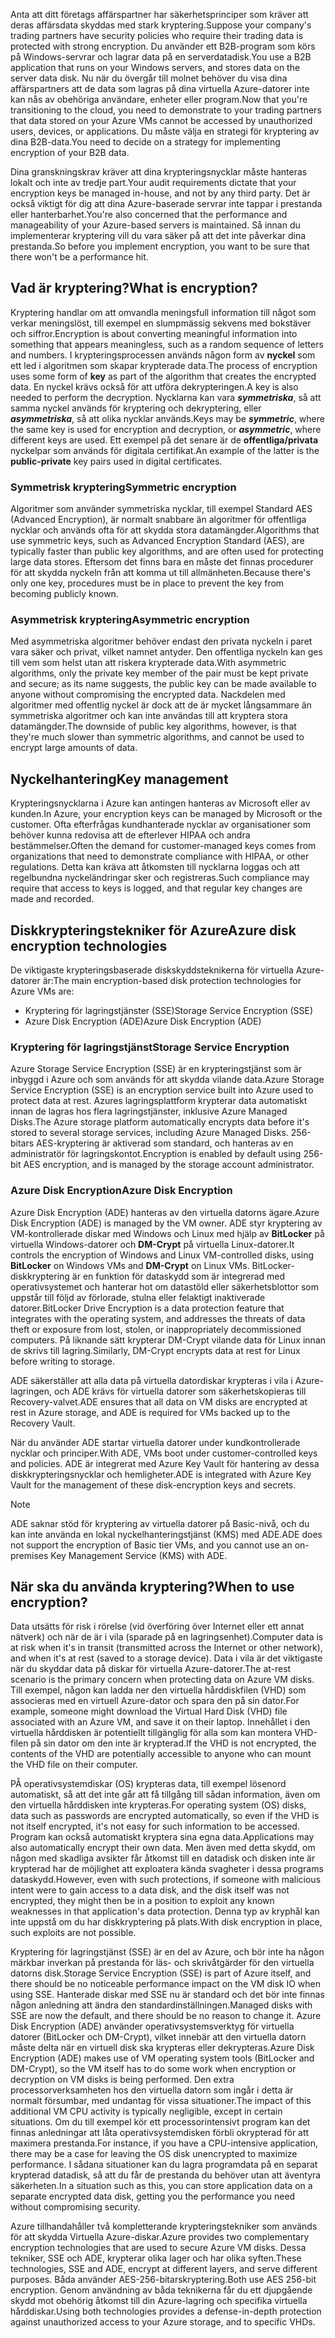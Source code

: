 <span data-ttu-id="8dfe0-101">Anta att ditt företags affärspartner har säkerhetsprinciper som kräver att deras affärsdata skyddas med stark kryptering.</span><span class="sxs-lookup"><span data-stu-id="8dfe0-101">Suppose your company's trading partners have security policies who require their trading data is protected with strong encryption.</span></span> <span data-ttu-id="8dfe0-102">Du använder ett B2B-program som körs på Windows-servrar och lagrar data på en serverdatadisk.</span><span class="sxs-lookup"><span data-stu-id="8dfe0-102">You use a B2B application that runs on your Windows servers, and stores data on the server data disk.</span></span> <span data-ttu-id="8dfe0-103">Nu när du övergår till molnet behöver du visa dina affärspartners att de data som lagras på dina virtuella Azure-datorer inte kan nås av obehöriga användare, enheter eller program.</span><span class="sxs-lookup"><span data-stu-id="8dfe0-103">Now that you're transitioning to the cloud, you need to demonstrate to your trading partners that data stored on your Azure VMs cannot be accessed by unauthorized users, devices, or applications.</span></span> <span data-ttu-id="8dfe0-104">Du måste välja en strategi för kryptering av dina B2B-data.</span><span class="sxs-lookup"><span data-stu-id="8dfe0-104">You need to decide on a strategy for implementing encryption of your B2B data.</span></span>

<span data-ttu-id="8dfe0-105">Dina granskningskrav kräver att dina krypteringsnycklar måste hanteras lokalt och inte av tredje part.</span><span class="sxs-lookup"><span data-stu-id="8dfe0-105">Your audit requirements dictate that your encryption keys be managed in-house, and not by any third party.</span></span> <span data-ttu-id="8dfe0-106">Det är också viktigt för dig att dina Azure-baserade servrar inte tappar i prestanda eller hanterbarhet.</span><span class="sxs-lookup"><span data-stu-id="8dfe0-106">You're also concerned that the performance and manageability of your Azure-based servers is maintained.</span></span> <span data-ttu-id="8dfe0-107">Så innan du implementerar kryptering vill du vara säker på att det inte påverkar dina prestanda.</span><span class="sxs-lookup"><span data-stu-id="8dfe0-107">So before you implement encryption, you want to be sure that there won't be a performance hit.</span></span>

## <a name="what-is-encryption"></a><span data-ttu-id="8dfe0-108">Vad är kryptering?</span><span class="sxs-lookup"><span data-stu-id="8dfe0-108">What is encryption?</span></span>

<span data-ttu-id="8dfe0-109">Kryptering handlar om att omvandla meningsfull information till något som verkar meningslöst, till exempel en slumpmässig sekvens med bokstäver och siffror.</span><span class="sxs-lookup"><span data-stu-id="8dfe0-109">Encryption is about converting meaningful information into something that appears meaningless, such as a random sequence of letters and numbers.</span></span> <span data-ttu-id="8dfe0-110">I krypteringsprocessen används någon form av **nyckel** som ett led i algoritmen som skapar krypterade data.</span><span class="sxs-lookup"><span data-stu-id="8dfe0-110">The process of encryption uses some form of **key** as part of the algorithm that creates the encrypted data.</span></span> <span data-ttu-id="8dfe0-111">En nyckel krävs också för att utföra dekrypteringen.</span><span class="sxs-lookup"><span data-stu-id="8dfe0-111">A key is also needed to perform the decryption.</span></span> <span data-ttu-id="8dfe0-112">Nycklarna kan vara **_symmetriska_**, så att samma nyckel används för kryptering och dekryptering, eller **_asymmetriska_**, så att olika nycklar används.</span><span class="sxs-lookup"><span data-stu-id="8dfe0-112">Keys may be **_symmetric_**, where the same key is used for encryption and decryption, or **_asymmetric_**, where different keys are used.</span></span> <span data-ttu-id="8dfe0-113">Ett exempel på det senare är de **offentliga/privata** nyckelpar som används för digitala certifikat.</span><span class="sxs-lookup"><span data-stu-id="8dfe0-113">An example of the latter is the **public-private** key pairs used in digital certificates.</span></span>

### <a name="symmetric-encryption"></a><span data-ttu-id="8dfe0-114">Symmetrisk kryptering</span><span class="sxs-lookup"><span data-stu-id="8dfe0-114">Symmetric encryption</span></span>

<span data-ttu-id="8dfe0-115">Algoritmer som använder symmetriska nycklar, till exempel Standard AES (Advanced Encryption), är normalt snabbare än algoritmer för offentliga nycklar och används ofta för att skydda stora datamängder.</span><span class="sxs-lookup"><span data-stu-id="8dfe0-115">Algorithms that use symmetric keys, such as Advanced Encryption Standard (AES), are typically faster than public key algorithms, and are often used for protecting large data stores.</span></span> <span data-ttu-id="8dfe0-116">Eftersom det finns bara en måste det finnas procedurer för att skydda nyckeln från att komma ut till allmänheten.</span><span class="sxs-lookup"><span data-stu-id="8dfe0-116">Because there's only one key, procedures must be in place to prevent the key from becoming publicly known.</span></span>

### <a name="asymmetric-encryption"></a><span data-ttu-id="8dfe0-117">Asymmetrisk kryptering</span><span class="sxs-lookup"><span data-stu-id="8dfe0-117">Asymmetric encryption</span></span>

<span data-ttu-id="8dfe0-118">Med asymmetriska algoritmer behöver endast den privata nyckeln i paret vara säker och privat, vilket namnet antyder. Den offentliga nyckeln kan ges till vem som helst utan att riskera krypterade data.</span><span class="sxs-lookup"><span data-stu-id="8dfe0-118">With asymmetric algorithms, only the private key member of the pair must be kept private and secure; as its name suggests, the public key can be made available to anyone without compromising the encrypted data.</span></span> <span data-ttu-id="8dfe0-119">Nackdelen med algoritmer med offentlig nyckel är dock att de är mycket långsammare än symmetriska algoritmer och kan inte användas till att kryptera stora datamängder.</span><span class="sxs-lookup"><span data-stu-id="8dfe0-119">The downside of public key algorithms, however, is that they're much slower than symmetric algorithms, and cannot be used to encrypt large amounts of data.</span></span>

## <a name="key-management"></a><span data-ttu-id="8dfe0-120">Nyckelhantering</span><span class="sxs-lookup"><span data-stu-id="8dfe0-120">Key management</span></span>

<span data-ttu-id="8dfe0-121">Krypteringsnycklarna i Azure kan antingen hanteras av Microsoft eller av kunden.</span><span class="sxs-lookup"><span data-stu-id="8dfe0-121">In Azure, your encryption keys can be managed by Microsoft or the customer.</span></span> <span data-ttu-id="8dfe0-122">Ofta efterfrågas kundhanterade nycklar av organisationer som behöver kunna redovisa att de efterlever HIPAA och andra bestämmelser.</span><span class="sxs-lookup"><span data-stu-id="8dfe0-122">Often the demand for customer-managed keys comes from organizations that need to demonstrate compliance with HIPAA, or other regulations.</span></span> <span data-ttu-id="8dfe0-123">Detta kan kräva att åtkomsten till nycklarna loggas och att regelbundna nyckeländringar sker och registreras.</span><span class="sxs-lookup"><span data-stu-id="8dfe0-123">Such compliance may require that access to keys is logged, and that regular key changes are made and recorded.</span></span>

## <a name="azure-disk-encryption-technologies"></a><span data-ttu-id="8dfe0-124">Diskkrypteringstekniker för Azure</span><span class="sxs-lookup"><span data-stu-id="8dfe0-124">Azure disk encryption technologies</span></span>

<span data-ttu-id="8dfe0-125">De viktigaste krypteringsbaserade diskskyddsteknikerna för virtuella Azure-datorer är:</span><span class="sxs-lookup"><span data-stu-id="8dfe0-125">The main encryption-based disk protection technologies for Azure VMs are:</span></span>

- <span data-ttu-id="8dfe0-126">Kryptering för lagringstjänster (SSE)</span><span class="sxs-lookup"><span data-stu-id="8dfe0-126">Storage Service Encryption (SSE)</span></span>
- <span data-ttu-id="8dfe0-127">Azure Disk Encryption (ADE)</span><span class="sxs-lookup"><span data-stu-id="8dfe0-127">Azure Disk Encryption (ADE)</span></span>

### <a name="storage-service-encryption"></a><span data-ttu-id="8dfe0-128">Kryptering för lagringstjänst</span><span class="sxs-lookup"><span data-stu-id="8dfe0-128">Storage Service Encryption</span></span>

<span data-ttu-id="8dfe0-129">Azure Storage Service Encryption (SSE) är en krypteringstjänst som är inbyggd i Azure och som används för att skydda vilande data.</span><span class="sxs-lookup"><span data-stu-id="8dfe0-129">Azure Storage Service Encryption (SSE) is an encryption service built into Azure used to protect data at rest.</span></span> <span data-ttu-id="8dfe0-130">Azures lagringsplattform krypterar data automatiskt innan de lagras hos flera lagringstjänster, inklusive Azure Managed Disks.</span><span class="sxs-lookup"><span data-stu-id="8dfe0-130">The Azure storage platform automatically encrypts data before it's stored to several storage services, including Azure Managed Disks.</span></span> <span data-ttu-id="8dfe0-131">256-bitars AES-kryptering är aktiverad som standard, och hanteras av en administratör för lagringskontot.</span><span class="sxs-lookup"><span data-stu-id="8dfe0-131">Encryption is enabled by default using 256-bit AES encryption, and is managed by the storage account administrator.</span></span>

### <a name="azure-disk-encryption"></a><span data-ttu-id="8dfe0-132">Azure Disk Encryption</span><span class="sxs-lookup"><span data-stu-id="8dfe0-132">Azure Disk Encryption</span></span>

<span data-ttu-id="8dfe0-133">Azure Disk Encryption (ADE) hanteras av den virtuella datorns ägare.</span><span class="sxs-lookup"><span data-stu-id="8dfe0-133">Azure Disk Encryption (ADE) is managed by the VM owner.</span></span> <span data-ttu-id="8dfe0-134">ADE styr kryptering av VM-kontrollerade diskar med Windows och Linux med hjälp av **BitLocker** på virtuella Windows-datorer och **DM-Crypt** på virtuella Linux-datorer.</span><span class="sxs-lookup"><span data-stu-id="8dfe0-134">It controls the encryption of Windows and Linux VM-controlled disks, using **BitLocker** on Windows VMs and **DM-Crypt** on Linux VMs.</span></span> <span data-ttu-id="8dfe0-135">BitLocker-diskkryptering är en funktion för dataskydd som är integrerad med operativsystemet och hanterar hot om datastöld eller säkerhetsblottor som uppstår till följd av förlorade, stulna eller felaktigt inaktiverade datorer.</span><span class="sxs-lookup"><span data-stu-id="8dfe0-135">BitLocker Drive Encryption is a data protection feature that integrates with the operating system, and addresses the threats of data theft or exposure from lost, stolen, or inappropriately decommissioned computers.</span></span> <span data-ttu-id="8dfe0-136">På liknande sätt krypterar DM-Crypt vilande data för Linux innan de skrivs till lagring.</span><span class="sxs-lookup"><span data-stu-id="8dfe0-136">Similarly, DM-Crypt encrypts data at rest for Linux before writing to storage.</span></span>

<span data-ttu-id="8dfe0-137">ADE säkerställer att alla data på virtuella datordiskar krypteras i vila i Azure-lagringen, och ADE krävs för virtuella datorer som säkerhetskopieras till Recovery-valvet.</span><span class="sxs-lookup"><span data-stu-id="8dfe0-137">ADE ensures that all data on VM disks are encrypted at rest in Azure storage, and ADE is required for VMs backed up to the Recovery Vault.</span></span>

<span data-ttu-id="8dfe0-138">När du använder ADE startar virtuella datorer under kundkontrollerade nycklar och principer.</span><span class="sxs-lookup"><span data-stu-id="8dfe0-138">With ADE, VMs boot under customer-controlled keys and policies.</span></span> <span data-ttu-id="8dfe0-139">ADE är integrerat med Azure Key Vault för hantering av dessa diskkrypteringsnycklar och hemligheter.</span><span class="sxs-lookup"><span data-stu-id="8dfe0-139">ADE is integrated with Azure Key Vault for the management of these disk-encryption keys and secrets.</span></span>

> [!NOTE] 
> <span data-ttu-id="8dfe0-140">ADE saknar stöd för kryptering av virtuella datorer på Basic-nivå, och du kan inte använda en lokal nyckelhanteringstjänst (KMS) med ADE.</span><span class="sxs-lookup"><span data-stu-id="8dfe0-140">ADE does not support the encryption of Basic tier VMs, and you cannot use an on-premises Key Management Service (KMS) with ADE.</span></span>

## <a name="when-to-use-encryption"></a><span data-ttu-id="8dfe0-141">När ska du använda kryptering?</span><span class="sxs-lookup"><span data-stu-id="8dfe0-141">When to use encryption?</span></span>

<span data-ttu-id="8dfe0-142">Data utsätts för risk i rörelse (vid överföring över Internet eller ett annat nätverk) och när de är i vila (sparade på en lagringsenhet).</span><span class="sxs-lookup"><span data-stu-id="8dfe0-142">Computer data is at risk when it's in transit (transmitted across the Internet or other network), and when it's at rest (saved to a storage device).</span></span> <span data-ttu-id="8dfe0-143">Data i vila är det viktigaste när du skyddar data på diskar för virtuella Azure-datorer.</span><span class="sxs-lookup"><span data-stu-id="8dfe0-143">The at-rest scenario is the primary concern when protecting data on Azure VM disks.</span></span> <span data-ttu-id="8dfe0-144">Till exempel, någon kan ladda ner den virtuella hårddiskfilen (VHD) som associeras med en virtuell Azure-dator och spara den på sin dator.</span><span class="sxs-lookup"><span data-stu-id="8dfe0-144">For example, someone might download the Virtual Hard Disk (VHD) file associated with an Azure VM, and save it on their laptop.</span></span> <span data-ttu-id="8dfe0-145">Innehållet i den virtuella hårddisken är potentiellt tillgänglig för alla som kan montera VHD-filen på sin dator om den inte är krypterad.</span><span class="sxs-lookup"><span data-stu-id="8dfe0-145">If the VHD is not encrypted, the contents of the VHD are potentially accessible to anyone who can mount the VHD file on their computer.</span></span>

<span data-ttu-id="8dfe0-146">PÅ operativsystemdiskar (OS) krypteras data, till exempel lösenord automatiskt, så att det inte går att få tillgång till sådan information, även om den virtuella hårddisken inte krypteras.</span><span class="sxs-lookup"><span data-stu-id="8dfe0-146">For operating system (OS) disks, data such as passwords are encrypted automatically, so even if the VHD is not itself encrypted, it's not easy for such information to be accessed.</span></span> <span data-ttu-id="8dfe0-147">Program kan också automatiskt kryptera sina egna data.</span><span class="sxs-lookup"><span data-stu-id="8dfe0-147">Applications may also automatically encrypt their own data.</span></span> <span data-ttu-id="8dfe0-148">Men även med detta skydd, om någon med skadliga avsikter får åtkomst till en datadisk och disken inte är krypterad har de möjlighet att exploatera kända svagheter i dessa programs dataskydd.</span><span class="sxs-lookup"><span data-stu-id="8dfe0-148">However, even with such protections, if someone with malicious intent were to gain access to a data disk, and the disk itself was not encrypted, they might then be in a position to exploit any known weaknesses in that application's data protection.</span></span> <span data-ttu-id="8dfe0-149">Denna typ av kryphål kan inte uppstå om du har diskkryptering på plats.</span><span class="sxs-lookup"><span data-stu-id="8dfe0-149">With disk encryption in place, such exploits are not possible.</span></span>

<span data-ttu-id="8dfe0-150">Kryptering för lagringstjänst (SSE) är en del av Azure, och bör inte ha någon märkbar inverkan på prestanda för läs- och skrivåtgärder för den virtuella datorns disk.</span><span class="sxs-lookup"><span data-stu-id="8dfe0-150">Storage Service Encryption (SSE) is part of Azure itself, and there should be no noticeable performance impact on the VM disk IO when using SSE.</span></span> <span data-ttu-id="8dfe0-151">Hanterade diskar med SSE nu är standard och det bör inte finnas någon anledning att ändra den standardinställningen.</span><span class="sxs-lookup"><span data-stu-id="8dfe0-151">Managed disks with SSE are now the default, and there should be no reason to change it.</span></span> <span data-ttu-id="8dfe0-152">Azure Disk Encryption (ADE) använder operativsystemsverktyg för virtuella datorer (BitLocker och DM-Crypt), vilket innebär att den virtuella datorn måste delta när en virtuell disk ska krypteras eller dekrypteras.</span><span class="sxs-lookup"><span data-stu-id="8dfe0-152">Azure Disk Encryption (ADE) makes use of VM operating system tools (BitLocker and DM-Crypt), so the VM itself has to do some work when encryption or decryption on VM disks is being performed.</span></span> <span data-ttu-id="8dfe0-153">Den extra processorverksamheten hos den virtuella datorn som ingår i detta är normalt försumbar, med undantag för vissa situationer.</span><span class="sxs-lookup"><span data-stu-id="8dfe0-153">The impact of this additional VM CPU activity is typically negligible, except in certain situations.</span></span> <span data-ttu-id="8dfe0-154">Om du till exempel kör ett processorintensivt program kan det finnas anledningar att låta operativsystemdisken förbli okrypterad för att maximera prestanda.</span><span class="sxs-lookup"><span data-stu-id="8dfe0-154">For instance, if you have a CPU-intensive application, there may be a case for leaving the OS disk unencrypted to maximize performance.</span></span> <span data-ttu-id="8dfe0-155">I sådana situationer kan du lagra programdata på en separat krypterad datadisk, så att du får de prestanda du behöver utan att äventyra säkerheten.</span><span class="sxs-lookup"><span data-stu-id="8dfe0-155">In a situation such as this, you can store application data on a separate encrypted data disk, getting you the performance you need without compromising security.</span></span>

<span data-ttu-id="8dfe0-156">Azure tillhandahåller två kompletterande krypteringstekniker som används för att skydda Virtuella Azure-diskar.</span><span class="sxs-lookup"><span data-stu-id="8dfe0-156">Azure provides two complementary encryption technologies that are used to secure Azure VM disks.</span></span> <span data-ttu-id="8dfe0-157">Dessa tekniker, SSE och ADE, krypterar olika lager och har olika syften.</span><span class="sxs-lookup"><span data-stu-id="8dfe0-157">These technologies, SSE and ADE, encrypt at different layers, and serve different purposes.</span></span> <span data-ttu-id="8dfe0-158">Båda använder AES-256-bitarskryptering.</span><span class="sxs-lookup"><span data-stu-id="8dfe0-158">Both use AES 256-bit encryption.</span></span> <span data-ttu-id="8dfe0-159">Genom användning av båda teknikerna får du ett djupgående skydd mot obehörig åtkomst till din Azure-lagring och specifika virtuella hårddiskar.</span><span class="sxs-lookup"><span data-stu-id="8dfe0-159">Using both technologies provides a defense-in-depth protection against unauthorized access to your Azure storage, and to specific VHDs.</span></span>

